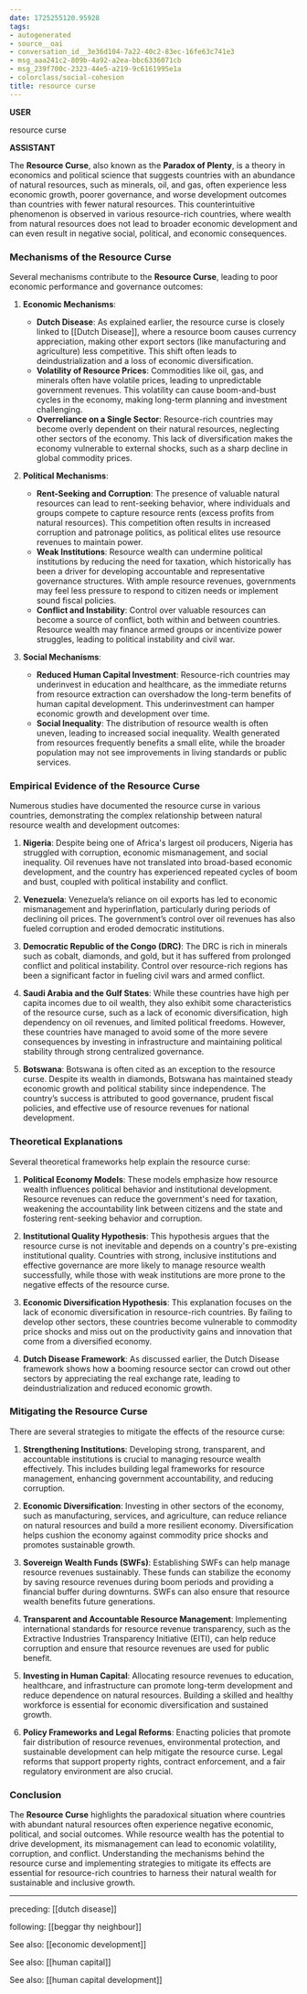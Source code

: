 ```yaml
---
date: 1725255120.95928
tags:
- autogenerated
- source__oai
- conversation_id__3e36d104-7a22-40c2-83ec-16fe63c741e3
- msg_aaa241c2-809b-4a92-a2ea-bbc6336071cb
- msg_239f700c-2323-44e5-a219-9c6161995e1a
- colorclass/social-cohesion
title: resource curse
---
```


**USER**

resource curse


**ASSISTANT**

The **Resource Curse**, also known as the **Paradox of Plenty**, is a theory in economics and political science that suggests countries with an abundance of natural resources, such as minerals, oil, and gas, often experience less economic growth, poorer governance, and worse development outcomes than countries with fewer natural resources. This counterintuitive phenomenon is observed in various resource-rich countries, where wealth from natural resources does not lead to broader economic development and can even result in negative social, political, and economic consequences.

### Mechanisms of the Resource Curse

Several mechanisms contribute to the **Resource Curse**, leading to poor economic performance and governance outcomes:

1. **Economic Mechanisms**:
   - **Dutch Disease**: As explained earlier, the resource curse is closely linked to [[Dutch Disease]], where a resource boom causes currency appreciation, making other export sectors (like manufacturing and agriculture) less competitive. This shift often leads to deindustrialization and a loss of economic diversification.
   - **Volatility of Resource Prices**: Commodities like oil, gas, and minerals often have volatile prices, leading to unpredictable government revenues. This volatility can cause boom-and-bust cycles in the economy, making long-term planning and investment challenging.
   - **Overreliance on a Single Sector**: Resource-rich countries may become overly dependent on their natural resources, neglecting other sectors of the economy. This lack of diversification makes the economy vulnerable to external shocks, such as a sharp decline in global commodity prices.

2. **Political Mechanisms**:
   - **Rent-Seeking and Corruption**: The presence of valuable natural resources can lead to rent-seeking behavior, where individuals and groups compete to capture resource rents (excess profits from natural resources). This competition often results in increased corruption and patronage politics, as political elites use resource revenues to maintain power.
   - **Weak Institutions**: Resource wealth can undermine political institutions by reducing the need for taxation, which historically has been a driver for developing accountable and representative governance structures. With ample resource revenues, governments may feel less pressure to respond to citizen needs or implement sound fiscal policies.
   - **Conflict and Instability**: Control over valuable resources can become a source of conflict, both within and between countries. Resource wealth may finance armed groups or incentivize power struggles, leading to political instability and civil war.

3. **Social Mechanisms**:
   - **Reduced Human Capital Investment**: Resource-rich countries may underinvest in education and healthcare, as the immediate returns from resource extraction can overshadow the long-term benefits of human capital development. This underinvestment can hamper economic growth and development over time.
   - **Social Inequality**: The distribution of resource wealth is often uneven, leading to increased social inequality. Wealth generated from resources frequently benefits a small elite, while the broader population may not see improvements in living standards or public services.

### Empirical Evidence of the Resource Curse

Numerous studies have documented the resource curse in various countries, demonstrating the complex relationship between natural resource wealth and development outcomes:

1. **Nigeria**: Despite being one of Africa's largest oil producers, Nigeria has struggled with corruption, economic mismanagement, and social inequality. Oil revenues have not translated into broad-based economic development, and the country has experienced repeated cycles of boom and bust, coupled with political instability and conflict.

2. **Venezuela**: Venezuela’s reliance on oil exports has led to economic mismanagement and hyperinflation, particularly during periods of declining oil prices. The government’s control over oil revenues has also fueled corruption and eroded democratic institutions.

3. **Democratic Republic of the Congo (DRC)**: The DRC is rich in minerals such as cobalt, diamonds, and gold, but it has suffered from prolonged conflict and political instability. Control over resource-rich regions has been a significant factor in fueling civil wars and armed conflict.

4. **Saudi Arabia and the Gulf States**: While these countries have high per capita incomes due to oil wealth, they also exhibit some characteristics of the resource curse, such as a lack of economic diversification, high dependency on oil revenues, and limited political freedoms. However, these countries have managed to avoid some of the more severe consequences by investing in infrastructure and maintaining political stability through strong centralized governance.

5. **Botswana**: Botswana is often cited as an exception to the resource curse. Despite its wealth in diamonds, Botswana has maintained steady economic growth and political stability since independence. The country’s success is attributed to good governance, prudent fiscal policies, and effective use of resource revenues for national development.

### Theoretical Explanations

Several theoretical frameworks help explain the resource curse:

1. **Political Economy Models**: These models emphasize how resource wealth influences political behavior and institutional development. Resource revenues can reduce the government's need for taxation, weakening the accountability link between citizens and the state and fostering rent-seeking behavior and corruption.

2. **Institutional Quality Hypothesis**: This hypothesis argues that the resource curse is not inevitable and depends on a country's pre-existing institutional quality. Countries with strong, inclusive institutions and effective governance are more likely to manage resource wealth successfully, while those with weak institutions are more prone to the negative effects of the resource curse.

3. **Economic Diversification Hypothesis**: This explanation focuses on the lack of economic diversification in resource-rich countries. By failing to develop other sectors, these countries become vulnerable to commodity price shocks and miss out on the productivity gains and innovation that come from a diversified economy.

4. **Dutch Disease Framework**: As discussed earlier, the Dutch Disease framework shows how a booming resource sector can crowd out other sectors by appreciating the real exchange rate, leading to deindustrialization and reduced economic growth.

### Mitigating the Resource Curse

There are several strategies to mitigate the effects of the resource curse:

1. **Strengthening Institutions**: Developing strong, transparent, and accountable institutions is crucial to managing resource wealth effectively. This includes building legal frameworks for resource management, enhancing government accountability, and reducing corruption.

2. **Economic Diversification**: Investing in other sectors of the economy, such as manufacturing, services, and agriculture, can reduce reliance on natural resources and build a more resilient economy. Diversification helps cushion the economy against commodity price shocks and promotes sustainable growth.

3. **Sovereign Wealth Funds (SWFs)**: Establishing SWFs can help manage resource revenues sustainably. These funds can stabilize the economy by saving resource revenues during boom periods and providing a financial buffer during downturns. SWFs can also ensure that resource wealth benefits future generations.

4. **Transparent and Accountable Resource Management**: Implementing international standards for resource revenue transparency, such as the Extractive Industries Transparency Initiative (EITI), can help reduce corruption and ensure that resource revenues are used for public benefit.

5. **Investing in Human Capital**: Allocating resource revenues to education, healthcare, and infrastructure can promote long-term development and reduce dependence on natural resources. Building a skilled and healthy workforce is essential for economic diversification and sustained growth.

6. **Policy Frameworks and Legal Reforms**: Enacting policies that promote fair distribution of resource revenues, environmental protection, and sustainable development can help mitigate the resource curse. Legal reforms that support property rights, contract enforcement, and a fair regulatory environment are also crucial.

### Conclusion

The **Resource Curse** highlights the paradoxical situation where countries with abundant natural resources often experience negative economic, political, and social outcomes. While resource wealth has the potential to drive development, its mismanagement can lead to economic volatility, corruption, and conflict. Understanding the mechanisms behind the resource curse and implementing strategies to mitigate its effects are essential for resource-rich countries to harness their natural wealth for sustainable and inclusive growth.


---

preceding: [[dutch disease]]  


following: [[beggar thy neighbour]]

See also: [[economic development]]


See also: [[human capital]]


See also: [[human capital development]]